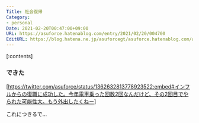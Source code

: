 ```yaml
---
Title: 社会復帰
Category:
- personal
Date: 2021-02-20T00:47:00+09:00
URL: https://asuforce.hatenablog.com/entry/2021/02/20/004700
EditURL: https://blog.hatena.ne.jp/asuforcegt/asuforce.hatenablog.com/atom/entry/26006613693872416
---
```


[:contents]

### できた

[https://twitter.com/asuforce/status/1362632813778923522:embed#インフルからの復職に成功した。今年電車乗った回数2回なんだけど、その2回目でやられた可能性大。もう外出したくねー]

これにつきるで...


